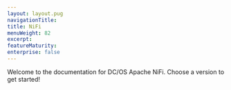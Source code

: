 ```yaml
---
layout: layout.pug
navigationTitle:
title: NiFi
menuWeight: 82
excerpt:
featureMaturity:
enterprise: false
---
```


Welcome to the documentation for DC/OS Apache NiFi. Choose a version to get started!
